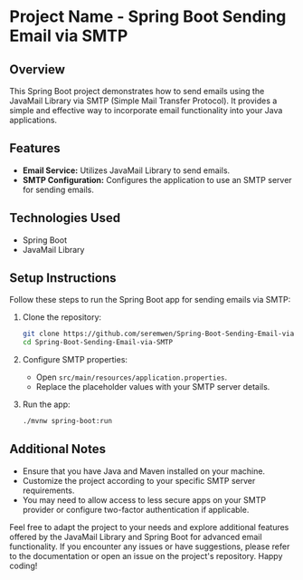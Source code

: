 # Project Name - Spring Boot Sending Email via SMTP

## Overview
This Spring Boot project demonstrates how to send emails using the JavaMail Library via SMTP (Simple Mail Transfer Protocol). It provides a simple and effective way to incorporate email functionality into your Java applications.

## Features
- **Email Service:** Utilizes JavaMail Library to send emails.
- **SMTP Configuration:** Configures the application to use an SMTP server for sending emails.

## Technologies Used
- Spring Boot
- JavaMail Library



## Setup Instructions
Follow these steps to run the Spring Boot app for sending emails via SMTP:

1. Clone the repository:
    ```bash
    git clone https://github.com/seremwen/Spring-Boot-Sending-Email-via-SMTP.git
    cd Spring-Boot-Sending-Email-via-SMTP
    ```

2. Configure SMTP properties:
    - Open `src/main/resources/application.properties`.
    - Replace the placeholder values with your SMTP server details.

3. Run the app:
    ```bash
    ./mvnw spring-boot:run
    ```




## Additional Notes
- Ensure that you have Java and Maven installed on your machine.
- Customize the project according to your specific SMTP server requirements.
- You may need to allow access to less secure apps on your SMTP provider or configure two-factor authentication if applicable.

Feel free to adapt the project to your needs and explore additional features offered by the JavaMail Library and Spring Boot for advanced email functionality. If you encounter any issues or have suggestions, please refer to the documentation or open an issue on the project's repository. Happy coding!
